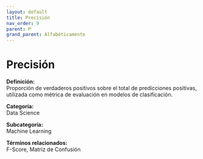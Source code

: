 ```yaml
---
layout: default
title: Precisión
nav_order: 9
parent: P
grand_parent: Alfabéticamente
---
```


# Precisión

**Definición:**  
Proporción de verdaderos positivos sobre el total de predicciones positivas, utilizada como métrica de evaluación en modelos de clasificación.

**Categoría:**  
Data Science  

**Subcategoría:**  
Machine Learning

**Términos relacionados:**  
F-Score, Matriz de Confusión
